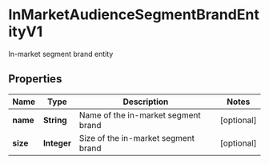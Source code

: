 

# InMarketAudienceSegmentBrandEntityV1

In-market segment brand entity

## Properties

| Name | Type | Description | Notes |
|------------ | ------------- | ------------- | -------------|
|**name** | **String** | Name of the in-market segment brand |  [optional] |
|**size** | **Integer** | Size of the in-market segment brand |  [optional] |



